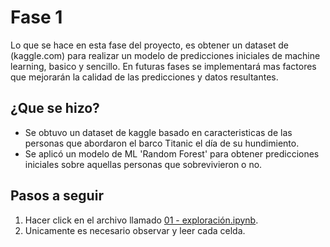 # Fase 1
Lo que se hace en esta fase del proyecto, es obtener un dataset de (kaggle.com) para realizar un modelo de predicciones iniciales de machine learning, basico y sencillo.
En futuras fases se implementará mas factores que mejorarán la calidad de las predicciones y datos resultantes.

## ¿Que se hizo?
+ Se obtuvo un dataset de kaggle basado en caracteristicas de las personas que abordaron el barco Titanic el día de su hundimiento.
+ Se aplicó un modelo de ML 'Random Forest' para obtener predicciones iniciales sobre aquellas personas que sobrevivieron o no.

## Pasos a seguir
1. Hacer click en el archivo llamado [01 - exploración.ipynb](https://colab.research.google.com/drive/18U0TbZAgF6wFQq-aQbx-JdHKpPvZ7Fl0#scrollTo=91Ahqta2REO7).
2. Unicamente es necesario observar y leer cada celda.

